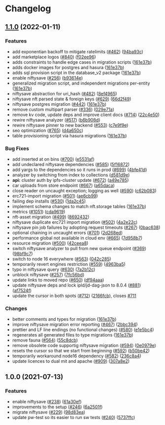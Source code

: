# Changelog

## [1.1.0](https://www.github.com/nftstorage/nft.storage/compare/niftysave-v1.0.0...niftysave-v1.1.0) (2022-01-11)


### Features

* add exponentian backoff to mitigate ratelimits  ([#462](https://www.github.com/nftstorage/nft.storage/issues/462)) ([94ba93c](https://www.github.com/nftstorage/nft.storage/commit/94ba93cf72da35e323e363d793c0cf9d1d19d9db))
* add marketplace logos ([#840](https://www.github.com/nftstorage/nft.storage/issues/840)) ([f02ee96](https://www.github.com/nftstorage/nft.storage/commit/f02ee9648bbb284399b00c0d11e3445166b95bbf))
* adds constraints to handle edge cases in migration scripts ([161e37b](https://www.github.com/nftstorage/nft.storage/commit/161e37b5f615e3db238a20d1edda3c779ac658b5))
* adds docker images for postgres and hasura ([161e37b](https://www.github.com/nftstorage/nft.storage/commit/161e37b5f615e3db238a20d1edda3c779ac658b5))
* adds sql provision script in the database_v2 package ([161e37b](https://www.github.com/nftstorage/nft.storage/commit/161e37b5f615e3db238a20d1edda3c779ac658b5))
* enable niftysave ([#256](https://www.github.com/nftstorage/nft.storage/issues/256)) ([b93614e](https://www.github.com/nftstorage/nft.storage/commit/b93614ece6806611addea215726ff43f5f7f98bc))
* generalized migration script, and independent migrations per-entity ([161e37b](https://www.github.com/nftstorage/nft.storage/commit/161e37b5f615e3db238a20d1edda3c779ac658b5))
* niftysave abstraction for uri_hash ([#482](https://www.github.com/nftstorage/nft.storage/issues/482)) ([8ef4965](https://www.github.com/nftstorage/nft.storage/commit/8ef4965b00696f03f92958fd3eec829f00e6b702))
* niftysave nft parsed state & foreign keys ([#629](https://www.github.com/nftstorage/nft.storage/issues/629)) ([66d2f49](https://www.github.com/nftstorage/nft.storage/commit/66d2f491e7b5a0e8c59fb2d1cf978e11cd289d6c))
* niftysave postgres migration ([#442](https://www.github.com/nftstorage/nft.storage/issues/442)) ([161e37b](https://www.github.com/nftstorage/nft.storage/commit/161e37b5f615e3db238a20d1edda3c779ac658b5))
* remove custom multipart parser ([#336](https://www.github.com/nftstorage/nft.storage/issues/336)) ([029e71a](https://www.github.com/nftstorage/nft.storage/commit/029e71aefc1b152a080ffb5739e4f7c2565a1e57))
* remove kv code, update deps and improve client docs ([#714](https://www.github.com/nftstorage/nft.storage/issues/714)) ([22c4e50](https://www.github.com/nftstorage/nft.storage/commit/22c4e507c527d20d9a0587bee0380ea3471f45fe))
* rewire niftysave analyzer ([#517](https://www.github.com/nftstorage/nft.storage/issues/517)) ([b6b908d](https://www.github.com/nftstorage/nft.storage/commit/b6b908d80acb5bb18efa9e6bbea445b3bb30e1a4))
* rewire niftysave pinner to new backend ([#553](https://www.github.com/nftstorage/nft.storage/issues/553)) ([c7e9f9e](https://www.github.com/nftstorage/nft.storage/commit/c7e9f9e9778114b46a8d039130e06e9dbf5e8062))
* seo optimization ([#765](https://www.github.com/nftstorage/nft.storage/issues/765)) ([d4a650c](https://www.github.com/nftstorage/nft.storage/commit/d4a650c7e8794504f697684018f3849c98357923))
* table provisioning script via hasura migrations ([161e37b](https://www.github.com/nftstorage/nft.storage/commit/161e37b5f615e3db238a20d1edda3c779ac658b5))


### Bug Fixes

* add inserted at on bins ([#700](https://www.github.com/nftstorage/nft.storage/issues/700)) ([e5531af](https://www.github.com/nftstorage/nft.storage/commit/e5531af8afc7d414351d046d860de5c8352aee34))
* add undeclared niftysave dependencies ([#585](https://www.github.com/nftstorage/nft.storage/issues/585)) ([5f16872](https://www.github.com/nftstorage/nft.storage/commit/5f1687204c46f68cf70df185671771e490e5e63b))
* add yargs to the dependencies so it runs in prod ([#699](https://www.github.com/nftstorage/nft.storage/issues/699)) ([4bfe41d](https://www.github.com/nftstorage/nft.storage/commit/4bfe41d5c2efe5e6356c4072b624b17742b44ddb))
* analyzer by switching from index to collections ([d581d9e](https://www.github.com/nftstorage/nft.storage/commit/d581d9e410769342f7cb40808b414888207d07c3))
* **api:** cluster auth by ipfs-cluster update ([#672](https://www.github.com/nftstorage/nft.storage/issues/672)) ([a49e785](https://www.github.com/nftstorage/nft.storage/commit/a49e7856a27a2b554e8056ccc578d79e42874083))
* car uploads from store endpoint ([#667](https://www.github.com/nftstorage/nft.storage/issues/667)) ([a65daca](https://www.github.com/nftstorage/nft.storage/commit/a65dacad083a9c68a3ba1b240277948251041164))
* close reader on uncaught exception; logging as well ([#590](https://www.github.com/nftstorage/nft.storage/issues/590)) ([c62b083](https://www.github.com/nftstorage/nft.storage/commit/c62b083ad07029dbad8d072c7c78cbfd4097db3f))
* erc721-import migration ([#501](https://www.github.com/nftstorage/nft.storage/issues/501)) ([ae6cb99](https://www.github.com/nftstorage/nft.storage/commit/ae6cb995b7356f60696b47e05a847b05f1a3739a))
* failing dep installs ([#530](https://www.github.com/nftstorage/nft.storage/issues/530)) ([1da2c45](https://www.github.com/nftstorage/nft.storage/commit/1da2c455f3fe1d3278c252dc47921b43789df68c))
* implement schema changes to match nft.storage tables ([161e37b](https://www.github.com/nftstorage/nft.storage/commit/161e37b5f615e3db238a20d1edda3c779ac658b5))
* metrics ([#1051](https://www.github.com/nftstorage/nft.storage/issues/1051)) ([cda9619](https://www.github.com/nftstorage/nft.storage/commit/cda9619d9dcdd26a449d20d78fec769d7ec20c28))
* nft-asset migration ([#499](https://www.github.com/nftstorage/nft.storage/issues/499)) ([8692432](https://www.github.com/nftstorage/nft.storage/commit/86924324c8215eef3a8799d1c1d740a6a919acd1))
* niftysave duplicate erc721 import migration ([#502](https://www.github.com/nftstorage/nft.storage/issues/502)) ([4a2e22c](https://www.github.com/nftstorage/nft.storage/commit/4a2e22ca7f7528c9176888f251a27e8c1fb55151))
* niftysave pin job failures by adopting request timeouts ([#267](https://www.github.com/nftstorage/nft.storage/issues/267)) ([0bac638](https://www.github.com/nftstorage/nft.storage/commit/0bac6385ef0417a7a3453172bf3a3ed9e664f9e6))
* optional chaining in uncaught errors ([#701](https://www.github.com/nftstorage/nft.storage/issues/701)) ([2d268ed](https://www.github.com/nftstorage/nft.storage/commit/2d268ed5c90d829798fe9ee72fd2a0ff07e70783))
* performance global not available in cloud env ([#665](https://www.github.com/nftstorage/nft.storage/issues/665)) ([7d958b7](https://www.github.com/nftstorage/nft.storage/commit/7d958b75aee861eb1f33df8a2daa9a4da66ac54b))
* resource migration ([#500](https://www.github.com/nftstorage/nft.storage/issues/500)) ([42ceea8](https://www.github.com/nftstorage/nft.storage/commit/42ceea80041eafe2f67d91805ec32242d01e63b7))
* switch niftysave analyzer to pull from new queue endpoint ([#369](https://www.github.com/nftstorage/nft.storage/issues/369)) ([98bf9c7](https://www.github.com/nftstorage/nft.storage/commit/98bf9c726b90001fe959f141b0f0e66f878b8a31))
* switch to node 16 everywhere ([#563](https://www.github.com/nftstorage/nft.storage/issues/563)) ([042c285](https://www.github.com/nftstorage/nft.storage/commit/042c2857a44619edf02b1af28e53d01e0e5c3d08))
* temporarily revert engines restriction ([#559](https://www.github.com/nftstorage/nft.storage/issues/559)) ([4963ba5](https://www.github.com/nftstorage/nft.storage/commit/4963ba5d0b1028892f1112206ae0fec4e236201c))
* typo in niftysave query ([#630](https://www.github.com/nftstorage/nft.storage/issues/630)) ([7a2b12c](https://www.github.com/nftstorage/nft.storage/commit/7a2b12cde9d58d5f9588c4b4a8de0c306ebddfaa))
* unblock niftysave ([#257](https://www.github.com/nftstorage/nft.storage/issues/257)) ([7fc56bd](https://www.github.com/nftstorage/nft.storage/commit/7fc56bdfbbbbe6a59a1ff7df9a42c81aad100635))
* update links to moved repo ([#650](https://www.github.com/nftstorage/nft.storage/issues/650)) ([df94aaa](https://www.github.com/nftstorage/nft.storage/commit/df94aaa8f1ec1a2e7d60a258a90758b2df630c9a))
* update niftysave deps and lock ipld/jd-dag-json to 8.0.4 ([#881](https://www.github.com/nftstorage/nft.storage/issues/881)) ([af7524f](https://www.github.com/nftstorage/nft.storage/commit/af7524fbf1240b804bbbe356afb90ec4d2bd86b1))
* update the cursor in both spots ([#712](https://www.github.com/nftstorage/nft.storage/issues/712)) ([2166fcb](https://www.github.com/nftstorage/nft.storage/commit/2166fcbbd5d0c8278c7e72bafa291406e0a61275)), closes [#711](https://www.github.com/nftstorage/nft.storage/issues/711)


### Changes

* better comments and types for migration ([161e37b](https://www.github.com/nftstorage/nft.storage/commit/161e37b5f615e3db238a20d1edda3c779ac658b5))
* improve niftysave migration error reporting ([#467](https://www.github.com/nftstorage/nft.storage/issues/467)) ([2bbc394](https://www.github.com/nftstorage/nft.storage/commit/2bbc394dc94a13473c55dd15b1530ca96ca6bbe2))
* prettier and LF line endings (no functional changes) ([#580](https://www.github.com/nftstorage/nft.storage/issues/580)) ([e1e5bc4](https://www.github.com/nftstorage/nft.storage/commit/e1e5bc47e5ae112a0775a25b275691a818665f37))
* regenerates all generated files to type migrations ([161e37b](https://www.github.com/nftstorage/nft.storage/commit/161e37b5f615e3db238a20d1edda3c779ac658b5))
* remove fauna ([#564](https://www.github.com/nftstorage/nft.storage/issues/564)) ([55c8dcb](https://www.github.com/nftstorage/nft.storage/commit/55c8dcbe925582a6a8e05d1feb80f903c20250ec))
* remove obsolete code supportig niftysave migration ([#594](https://www.github.com/nftstorage/nft.storage/issues/594)) ([0e0979e](https://www.github.com/nftstorage/nft.storage/commit/0e0979e0b09dcb0efc47275c7146535fb7aaff7a))
* resets the cursor so that we start from beginning ([#592](https://www.github.com/nftstorage/nft.storage/issues/592)) ([b50be42](https://www.github.com/nftstorage/nft.storage/commit/b50be4271d30962fb241eacfdcc698bd50e39b27))
* temporarily workaround node16 dependency ([#582](https://www.github.com/nftstorage/nft.storage/issues/582)) ([236c8a4](https://www.github.com/nftstorage/nft.storage/commit/236c8a4105f91bcd0fd18095ee3a31c904254c12))
* update licences to dual mit and apache ([#909](https://www.github.com/nftstorage/nft.storage/issues/909)) ([307a8e2](https://www.github.com/nftstorage/nft.storage/commit/307a8e20526bef0f3ac516eb60fcd4fd82a0d65e))

## 1.0.0 (2021-07-13)


### Features

* enable niftysave ([#238](https://www.github.com/nftstorage/nft.storage/issues/238)) ([61a30ef](https://www.github.com/nftstorage/nft.storage/commit/61a30efea3879ec38ba97d0e5b4d300182b50908))
* improvements to the setup ([#246](https://www.github.com/nftstorage/nft.storage/issues/246)) ([6a2501f](https://www.github.com/nftstorage/nft.storage/commit/6a2501f5c340af87c1571886961920280afec249))
* migrate niftysave ([#229](https://www.github.com/nftstorage/nft.storage/issues/229)) ([98d83ea](https://www.github.com/nftstorage/nft.storage/commit/98d83ea00a26363632ddaa33ab632831218f5a1e))
* update pw-test so its easier to run sw tests ([#240](https://www.github.com/nftstorage/nft.storage/issues/240)) ([5737ffc](https://www.github.com/nftstorage/nft.storage/commit/5737ffcb0323e20b31fdabdd305da075b92a9047))
